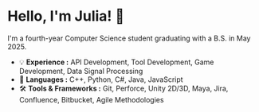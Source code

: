 # Hello, I'm Julia! 👋

<!--
**julwang3/julwang3** is a ✨ _special_ ✨ repository because its `README.md` (this file) appears on your GitHub profile.

Here are some ideas to get you started:

- 🔭 I’m currently working on ...
- 🌱 I’m currently learning ...
- 👯 I’m looking to collaborate on ...
- 🤔 I’m looking for help with ...
- 💬 Ask me about ...
- 📫 How to reach me: ...
- 😄 Pronouns: ...
- ⚡ Fun fact: ...
-->
I'm a fourth-year Computer Science student graduating with a B.S. in May 2025.

- 💡 <b>Experience :</b> API Development, Tool Development, Game Development, Data Signal Processing
- 💬 <b>Languages :</b> C++, Python, C#, Java, JavaScript
- 🛠️ <b>Tools & Frameworks :</b> Git, Perforce, Unity 2D/3D, Maya, Jira, Confluence, Bitbucket, Agile Methodologies
